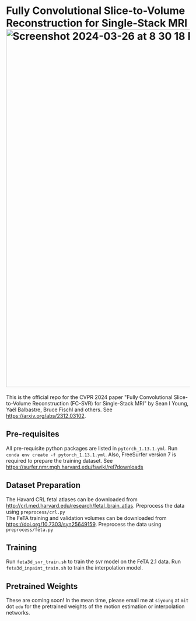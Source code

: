 <h1>Fully Convolutional Slice-to-Volume Reconstruction for Single-Stack MRI
<img width="980" alt="Screenshot 2024-03-26 at 8 30 18 PM" src="https://github.com/seannz/svr/assets/1659747/233b3f47-d10a-4e2d-ae6b-56c8bdb939a4"></h1>

This is the official repo for the CVPR 2024 paper "Fully Convolutional Slice-to-Volume Reconstruction (FC-SVR) for Single-Stack MRI" by Sean I Young, Yaël Balbastre, Bruce Fischl and others. See https://arxiv.org/abs/2312.03102.

<h2>Pre-requisites</h2>

All pre-requisite python packages are listed in `pytorch_1.13.1.yml`. Run `conda env create -f pytorch_1.13.1.yml`.
Also, FreeSurfer version 7 is required to prepare the training dataset. See https://surfer.nmr.mgh.harvard.edu/fswiki/rel7downloads</br>

<h2>Dataset Preparation</h2>

The Havard CRL fetal atlases can be downloaded from http://crl.med.harvard.edu/research/fetal_brain_atlas. Preprocess the data using `preprocess/crl.py` </br>
The FeTA training and validation volumes can be downloaded from https://doi.org/10.7303/syn25649159. Preprocess the data using `preprocess/feta.py` </br>

<h2>Training</h2>

Run `feta3d_svr_train.sh` to train the svr model on the FeTA 2.1 data. Run `feta3d_inpaint_train.sh` to train the interpolation model.

<h2>Pretrained Weights</h2>

These are coming soon!  In the mean time, please email me at `siyoung` at `mit` dot `edu` for the pretrained weights of the motion estimation or interpolation networks.

